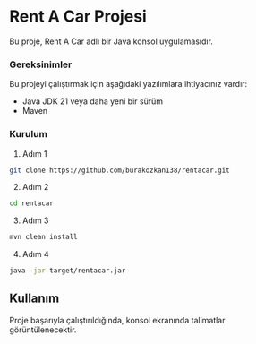# Rent A Car Projesi
Bu proje, Rent A Car adlı bir Java konsol uygulamasıdır.


### Gereksinimler

Bu projeyi çalıştırmak için aşağıdaki yazılımlara ihtiyacınız vardır:

- Java JDK 21 veya daha yeni bir sürüm
- Maven

### Kurulum

1. Adım 1
  ```bash
  git clone https://github.com/burakozkan138/rentacar.git
  ```

2. Adım 2
  ```bash
  cd rentacar
  ```

3. Adım 3
  ```bash
  mvn clean install
  ```

4. Adım 4
  ```bash
  java -jar target/rentacar.jar
  ```

## Kullanım

Proje başarıyla çalıştırıldığında, konsol ekranında talimatlar görüntülenecektir.